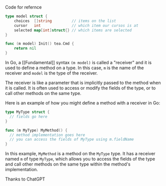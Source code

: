 Code for refernce

```Go
type model struct {
    choices  []string         // items on the list
    cursor   int              // which item our cursos is at
    selected map[int]struct{} // which items are selected
}

func (m model) Init() tea.Cmd { 
	return nil 
}
```

In Go, a [[Fundamental]] syntax `(m model)` is called a "receiver" and it is used to define a method on a type. In this case, `m` is the name of the receiver and `model` is the type of the receiver.

The receiver is like a parameter that is implicitly passed to the method when it is called. It is often used to access or modify the fields of the type, or to call other methods on the same type.

Here is an example of how you might define a method with a receiver in Go:

```GO
type MyType struct {
  // fields go here
}

func (m MyType) MyMethod() {
  // method implementation goes here
  // you can access the fields of MyType using m.fieldName
}
```

In this example, `MyMethod` is a method on the `MyType` type. It has a receiver named `m` of type `MyType`, which allows you to access the fields of the type and call other methods on the same type within the method's implementation.

Thanks to ChatGPT